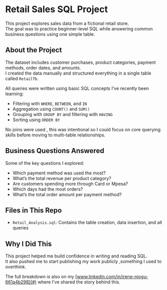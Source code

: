 # Retail Sales SQL Project

This project explores sales data from a fictional retail store.  
The goal was to practice beginner-level SQL while answering common business questions using one simple table.

## About the Project

The dataset includes customer purchases, product categories, payment methods, order dates, and amounts.  
I created the data manually and structured everything in a single table called `RetailTb`.

All queries were written using basic SQL concepts I’ve recently been learning:
- Filtering with `WHERE`, `BETWEEN`, and `IN`
- Aggregation using `COUNT()` and `SUM()`
- Grouping with `GROUP BY` and filtering with `HAVING`
- Sorting using `ORDER BY`

No joins were used , this was intentional so I could focus on core querying skills before moving to multi-table relationships.

## Business Questions Answered

Some of the key questions I explored:
- Which payment method was used the most?
- What’s the total revenue per product category?
- Are customers spending more through Card or Mpesa?
- Which days had the most orders?
- What’s the total order amount per payment method?

## Files in This Repo

- `Retail_Analysis.sql`: Contains the table creation, data insertion, and all queries

## Why I Did This

This project helped me build confidence in writing and reading SQL.  
It also pushed me to start publishing my work publicly ,something I used to overthink.

The full breakdown is also on my [www.linkedin.com/in/irene-njogu-661a4b298](#) where I’ve shared the story behind this.

